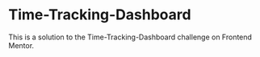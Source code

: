 # Time-Tracking-Dashboard
This is a solution to the Time-Tracking-Dashboard challenge on Frontend Mentor.
